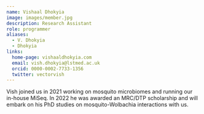 ```yaml
---
name: Vishaal Dhokyia
image: images/member.jpg
description: Research Assistant
role: programmer
aliases:
  - V. Dhokyia
  - Dhokyia
links:
  home-page: vishaaldhokyia.com
  email: vish.dhokyia@lstmed.ac.uk
  orcid: 0000-0002-7733-1356
  twitter: vectorvish
---
```


Vish joined us in 2021 working on mosquito microbiomes and running our in-house MiSeq.
In 2022 he was awarded an MRC/DTP scholarship and will embark on his PhD studies on mosquito-Wolbachia interactions with us.
